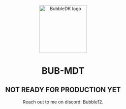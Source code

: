 <div align="center">
    <img width="150" src="https://cdn.discordapp.com/attachments/1107766743805468703/1123720303214858250/logo-no-background.png" alt="BubbleDK logo" />
</div>

<h1 align="center">BUB-MDT</h1>

<div align="center">
  <h2>NOT READY FOR PRODUCTION YET</h2>

  Reach out to me on discord: Bubble12.
</div>
